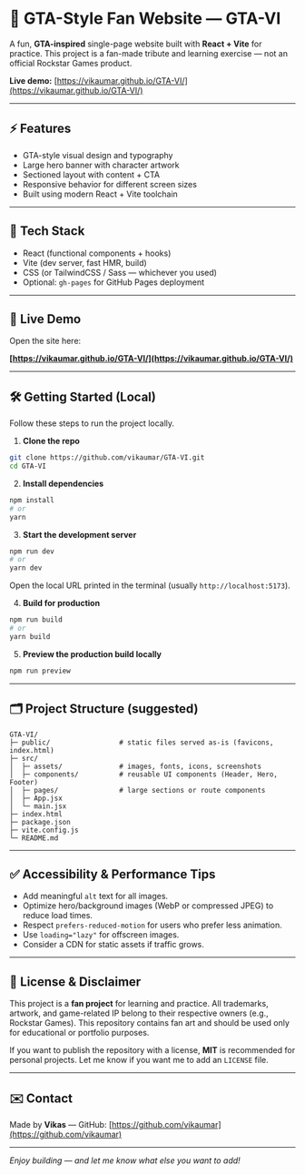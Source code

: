  # 🚗 GTA-Style Fan Website — GTA-VI

A fun, **GTA-inspired** single-page website built with **React + Vite** for practice. This project is a fan-made tribute and learning exercise — not an official Rockstar Games product.

**Live demo:** [https://vikaumar.github.io/GTA-VI/](https://vikaumar.github.io/GTA-VI/)

---

## ⚡ Features

* GTA-style visual design and typography
* Large hero banner with character artwork
* Sectioned layout with content + CTA
* Responsive behavior for different screen sizes
* Built using modern React + Vite toolchain

---

## 🧰 Tech Stack

* React (functional components + hooks)
* Vite (dev server, fast HMR, build)
* CSS (or TailwindCSS / Sass — whichever you used)
* Optional: `gh-pages` for GitHub Pages deployment

---

## 🚀 Live Demo

Open the site here:

**[https://vikaumar.github.io/GTA-VI/](https://vikaumar.github.io/GTA-VI/)**

---

## 🛠️ Getting Started (Local)

Follow these steps to run the project locally.

1. **Clone the repo**

```bash
git clone https://github.com/vikaumar/GTA-VI.git
cd GTA-VI
```

2. **Install dependencies**

```bash
npm install
# or
yarn
```

3. **Start the development server**

```bash
npm run dev
# or
yarn dev
```

Open the local URL printed in the terminal (usually `http://localhost:5173`).

4. **Build for production**

```bash
npm run build
# or
yarn build
```

5. **Preview the production build locally**

```bash
npm run preview
```

---

## 🗂 Project Structure (suggested)

```
GTA-VI/
├─ public/                 # static files served as-is (favicons, index.html)
├─ src/
│  ├─ assets/              # images, fonts, icons, screenshots
│  ├─ components/          # reusable UI components (Header, Hero, Footer)
│  ├─ pages/               # large sections or route components
│  ├─ App.jsx
│  └─ main.jsx
├─ index.html
├─ package.json
├─ vite.config.js
└─ README.md
```

---

## ✅ Accessibility & Performance Tips

* Add meaningful `alt` text for all images.
* Optimize hero/background images (WebP or compressed JPEG) to reduce load times.
* Respect `prefers-reduced-motion` for users who prefer less animation.
* Use `loading="lazy"` for offscreen images.
* Consider a CDN for static assets if traffic grows.

---


## 📝 License & Disclaimer

This project is a **fan project** for learning and practice. All trademarks, artwork, and game-related IP belong to their respective owners (e.g., Rockstar Games). This repository contains fan art and should be used only for educational or portfolio purposes.

If you want to publish the repository with a license, **MIT** is recommended for personal projects. Let me know if you want me to add an `LICENSE` file.

---

## ✉️ Contact

Made by **Vikas** — GitHub: [https://github.com/vikaumar](https://github.com/vikaumar)

---

*Enjoy building — and let me know what else you want to add!*
